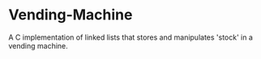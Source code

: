 # Vending-Machine
A C implementation of linked lists that stores and manipulates 'stock' in a vending machine.
